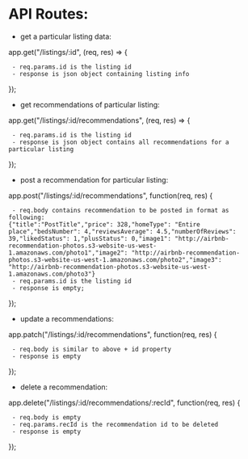 

# API Routes:

 - get a particular listing data:
 
app.get("/listings/:id", (req, res) => {

     - req.params.id is the listing id 
     - response is json object containing listing info 
});

 - get recommendations of particular listing:
 
app.get("/listings/:id/recommendations", (req, res) => {

     - req.params.id is the listing id 
     - response is json object contains all recommendations for a particular listing
});

 - post a recommendation for particular listing:

app.post("/listings/:id/recommendations", function(req, res) {

     - req.body contains recommendation to be posted in format as following:
    {"title":"PostTitle","price": 328,"homeType": "Entire place","bedsNumber": 4,"reviewsAverage": 4.5,"numberOfReviews": 39,"likedStatus": 1,"plusStatus": 0,"image1": "http://airbnb-recommendation-photos.s3-website-us-west-1.amazonaws.com/photo1","image2": "http://airbnb-recommendation-photos.s3-website-us-west-1.amazonaws.com/photo2","image3": "http://airbnb-recommendation-photos.s3-website-us-west-1.amazonaws.com/photo3"}
     - req.params.id is the listing id 
     - response is empty;
});

 - update a recommendations:
 
app.patch("/listings/:id/recommendations", function(req, res) {

     - req.body is similar to above + id property 
     - response is empty
});

 - delete a recommendation:

app.delete("/listings/:id/recommendations/:recId", function(req, res) {

     - req.body is empty
     - req.params.recId is the recommendation id to be deleted 
     - response is empty
});
